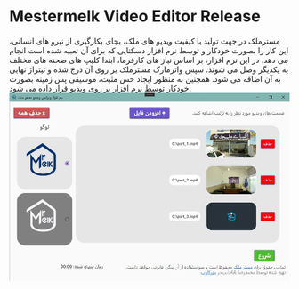 # Mestermelk Video Editor Release
مسترملک در جهت تولید با کیفیت ویدیو های ملک، بجای بکارگیری از نیرو های انسانی،
این کار را بصورت خودکار و توسط نرم افزار دسکتاپی که برای آن تعبیه شده است انجام
می دهد.
در این نرم افزار، بر اساس نیاز های کارفرما، ابتدا کلیپ های صحنه های مختلف یه یکدیگر
وصل می شوند. سپس واترمارک مسترملک بر روی آن درج شده و تیتراژ نهایی به آن اضافه
می شود. همچنین به منظور ایجاد حس مثبت، موسیقی پس زمینه بصورت خودکار توسط
نرم افزار بر روی ویدیو قرار داده می شود.
![screen_shot](https://github.com/Reza-Babakhani/mestermelk-videoeditor-release/blob/main/screenshot.jpg?raw=true)
